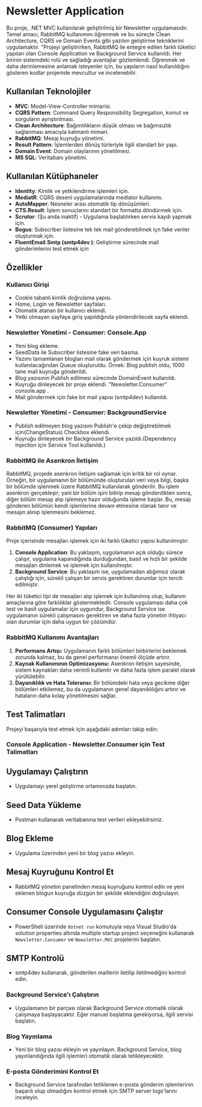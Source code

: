 # Newsletter Application
Bu proje, .NET MVC kullanılarak geliştirilmiş bir Newsletter uygulamasıdır. Temel amacı, RabbitMQ kullanımını öğrenmek ve bu süreçte Clean Architecture, CQRS ve Domain Events gibi  yazılım geliştirme tekniklerini  uygulamaktır.
"Projeyi geliştirirken, RabbitMQ ile entegre edilen farklı tüketici yapıları olan Console Application ve Background Service kullanıldı. Her birinin sistemdeki rolü ve sağladığı avantajlar gözlemlendi. Öğrenmek ve daha derinlemesine anlamak isteyenler için, bu yapıların nasıl kullanıldığını gösteren kodlar projemde mevcuttur ve incelenebilir.

## Kullanılan Teknolojiler
- **MVC**: Model-View-Controller mimarisi.
- **CQRS Pattern**: Command Query Responsibility Segregation, komut ve sorguların ayrıştırılması.
- **Clean Architecture**: Bağımlılıkların düşük olması ve bağımsızlık sağlanması amacıyla katmanlı mimari.
- **RabbitMQ**: Mesaj kuyruğu yönetimi.
- **Result Pattern**: İşlemlerden dönüş türleriyle ilgili standart bir yapı.
- **Domain Event**: Domain olaylarının yönetilmesi.
- **MS SQL**: Veritabanı yönetimi.

## Kullanılan Kütüphaneler
- **Identity**: Kimlik ve yetkilendirme işlemleri için.
- **MediatR**: CQRS deseni uygulamalarında mediator kullanımı.
- **AutoMapper**: Nesneler arası otomatik tip dönüşümleri.
- **CTS.Result**: İşlem sonuçlarını standart bir formatta döndürmek için.
- **Scrutor**: (Şu anda inaktif) - Uygulama başlatılırken servis kaydı yapmak için.
- **Bogus**:  Subscriber listesine tek tek mail gönderebilmek içn fake veriler oluşturmak için.
- **FluentEmail.Smtp (smtp4dev )**: Geliştirme sürecinde mail gönderimlerini test etmek için

## Özellikler

### Kullanıcı Girişi
- Cookie tabanlı kimlik doğrulama yapısı.
- Home, Login ve Newsletter sayfaları.
- Otomatik atanan bir kullanıcı eklendi.
- Yetki olmayan sayfaya giriş yapıldığında yönlendirilecek sayfa eklendi.

### Newsletter Yönetimi - Consumer: Console.App
- Yeni blog ekleme.
- SeedData ile Subscriber listesine fake veri basma.
- Yazımı tamamlanan blogları mail olarak göndermek için kuyruk sistemi kullanılacağından Queue oluşturuldu. Örnek: Blog publish oldu, 1000 tane mail kuyruğa gönderildi.
- Blog yazısının Publish edilmesi sürecinde DomainEvent kullanıldı. 
- Kuyruğu dinleyecek bir proje eklendi. "Newsletter.Consumer" console.app .
- Mail göndermek için fake bir mail yapısı (smtp4dev) kullanıldı.

### Newsletter Yönetimi - Consumer: BackgroundService
- Publish edilmeyen blog yazısını Publish'e çekip değiştirebilmek için(ChangeStatus) Checkbox eklendi.
- Kuyruğu dinleyecek bir Background Service yazıldı.(Dependency Injection için Service Tool kullanıldı.)

### RabbitMQ ile Asenkron İletişim

RabbitMQ, projede asenkron iletişim sağlamak için kritik bir rol oynar. Örneğin, bir uygulamanın bir bölümünde oluşturulan veri veya bilgi, başka bir bölümde işlenmek üzere RabbitMQ kullanılarak gönderilir. Bu işlem asenkron gerçekleşir; yani bir bölüm işini bitirip mesajı gönderdikten sonra, diğer bölüm mesajı alıp işlemeye hazır olduğunda işleme başlar. Bu, mesajı gönderen bölümün kendi işlemlerine devam etmesine olanak tanır ve mesajın alınıp işlenmesini beklemez.


### RabbitMQ (Consumer) Yapıları

Proje içerisinde mesajları işlemek için iki farklı tüketici yapısı kullanılmıştır:
1. **Console Application**: Bu yaklaşım, uygulamanın açık olduğu sürece çalışır, uygulama kapandığında durduğundan, basit ve hızlı bir şekilde mesajları dinlemek ve işlemek için kullanılmıştır.
2. **Background Service**: Bu yaklaşım ise, uygulamadan abğımsız olarak çalıştığı için, sürekli çalışan bir servis gerektiren durumlar için tercih edilmiştir. 

Her iki tüketici tipi de mesajları alıp işlemek için kullanılmış olup, kullanım amaçlarına göre farklılıklar göstermektedir. Console uygulaması daha çok test ve basit uygulamalar için uygundur, Background Service ise uygulamanın sürekli çalışmasını gerektiren ve daha fazla yönetim ihtiyacı olan durumlar için daha uygun bir çözümdür.


### RabbitMQ Kullanımı Avantajları

1. **Performans Artışı:** Uygulamanın farklı bölümleri birbirlerini beklemek zorunda kalmaz, bu da genel performansı önemli ölçüde artırır.
2. **Kaynak Kullanımının Optimizasyonu:** Asenkron iletişim sayesinde, sistem kaynakları daha verimli kullanılır ve daha fazla işlem paralel olarak yürütülebilir.
3. **Dayanıklılık ve Hata Toleransı:** Bir bölümdeki hata veya gecikme diğer bölümleri etkilemez, bu da uygulamanın genel dayanıklılığını artırır ve hataların daha kolay yönetilmesini sağlar.


## Test Talimatları

Projeyi başarıyla test etmek için aşağıdaki adımları takip edin:

### Console Application - Newsletter.Consumer için Test Talimatları

## Uygulamayı Çalıştırın
- Uygulamayı yerel geliştirme ortamınızda başlatın.

## Seed Data Yükleme
- Postman kullanarak veritabanına test verileri ekleyebilrsiniz.

## Blog Ekleme
- Uygulama üzerinden yeni bir blog yazısı ekleyin.

## Mesaj Kuyruğunu Kontrol Et
- RabbitMQ yönetim panelinden mesaj kuyruğunu kontrol edin ve yeni eklenen blogun kuyruğa düzgün bir şekilde eklendiğini doğrulayın.

## Consumer Console Uygulamasını Çalıştır
- PowerShell üzerinde `dotnet run` komutuyla veya Visual Studio'da solution properties altında multiple startup project seçeneğini kullanarak `Newsletter.Consumer` ve `Newsletter.MVC` projelerini başlatın.

## SMTP Kontrolü
- smtp4dev kullanarak, gönderilen maillerin iletilip iletilmediğini kontrol edin.

### Background Service'ı Çalıştırın
- Uygulamanın bir parçası olarak Background Service otomatik olarak çalışmaya başlayacaktır. Eğer manuel başlatma gerekiyorsa, ilgili servisi başlatın.

### Blog Yayınlama
- Yeni bir blog yazısı ekleyin ve yayınlayın. Background Service, blog yayınlandığında ilgili işlemleri otomatik olarak tetikleyecektir.

### E-posta Gönderimini Kontrol Et
- Background Service tarafından tetiklenen e-posta gönderim işlemlerinin başarılı olup olmadığını kontrol etmek için SMTP server logs'larını inceleyin.
